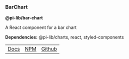 ### BarChart

**@pi-lib/bar-chart**

A React component for a bar chart

**Dependencies:** @pi-lib/charts, react, styled-components

<table>
  <tbody>
    <tr>
      <td><a href="https://pi.lance-taylor.com/?path=/story/charts-bar" target="_blank">Docs</a></td>
      <td><a href="https://www.npmjs.com/package/@pi-lib/bar-chart?activeTab=readme" target="_blank">NPM</a></td>
      <td><a href="https://github.com/lancerael/pi/tree/main/src/components/charts/BarChart" target="_blank">Github</a></td>
    </tr>
  </tbody>
</table>
